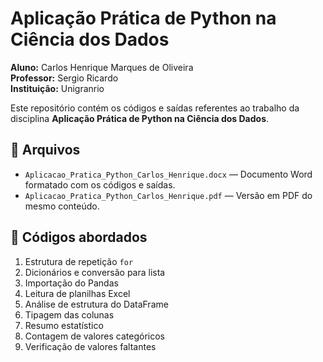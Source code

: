# Aplicação Prática de Python na Ciência dos Dados  

**Aluno:** Carlos Henrique Marques de Oliveira  
**Professor:** Sergio Ricardo  
**Instituição:** Unigranrio  

Este repositório contém os códigos e saídas referentes ao trabalho da disciplina **Aplicação Prática de Python na Ciência dos Dados**.  

## 📂 Arquivos
- `Aplicacao_Pratica_Python_Carlos_Henrique.docx` — Documento Word formatado com os códigos e saídas.
- `Aplicacao_Pratica_Python_Carlos_Henrique.pdf` — Versão em PDF do mesmo conteúdo.

## 🐍 Códigos abordados
1. Estrutura de repetição `for`
2. Dicionários e conversão para lista
3. Importação do Pandas
4. Leitura de planilhas Excel
5. Análise de estrutura do DataFrame
6. Tipagem das colunas
7. Resumo estatístico
8. Contagem de valores categóricos
9. Verificação de valores faltantes
